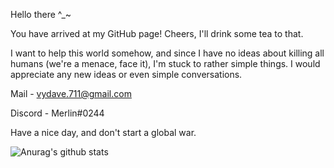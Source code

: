 Hello there ^_~

You have arrived at my GitHub page! Cheers, I'll drink some tea to that.

I want to help this world somehow, and since I have no ideas about killing all humans (we're a menace, face it), I'm stuck to rather simple things. I would appreciate any new ideas or even simple conversations.

Mail - vydave.711@gmail.com

Discord - Merlin#0244

Have a nice day, and don't start a global war.

![Anurag's github stats](https://github-readme-stats.vercel.app/api?username=Vyomaan&theme=dark&show_icons=true)
